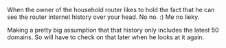 When the owner of the household router likes to hold the fact that he can see the router internet history over your head. No no. :) Me no lieky.

Making a pretty big assumption that that history only includes the latest 50 domains. So will have to check on that later when he looks at it again.
